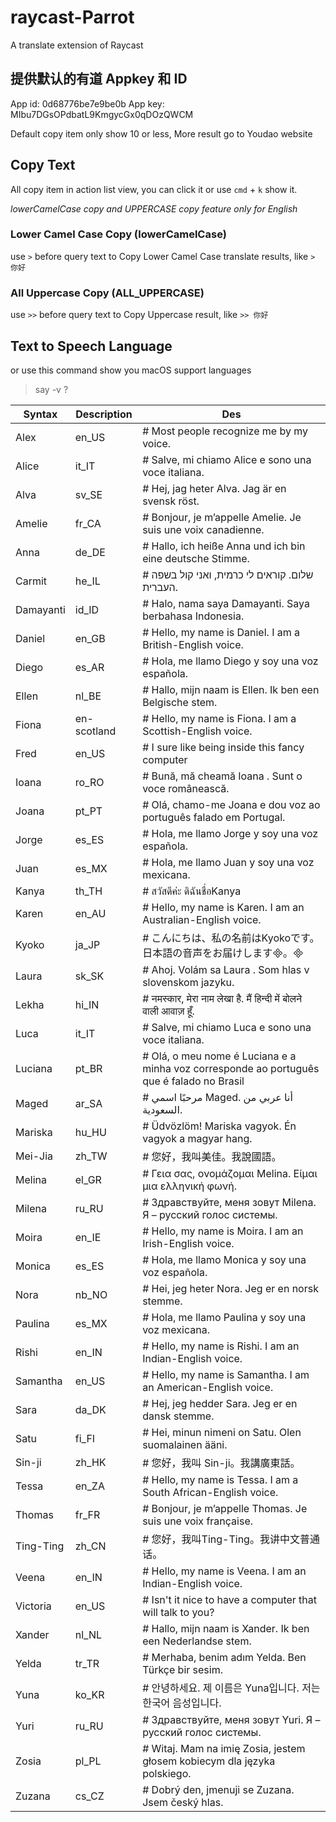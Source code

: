 # raycast-Parrot
A translate extension of Raycast

## 提供默认的有道 Appkey 和 ID

App id: 0d68776be7e9be0b
App key: MIbu7DGsOPdbatL9KmgycGx0qDOzQWCM

Default copy item only show 10 or less, More result go to Youdao website

## Copy Text

All copy item in action list view, you can click it or use `cmd` + `k` show it.

*lowerCamelCase copy and UPPERCASE copy feature only for English*

### Lower Camel Case Copy (lowerCamelCase)
use ```>``` before query text to Copy Lower Camel Case translate results, like `> 你好`

### All Uppercase Copy (ALL_UPPERCASE)
use ```>>``` before query text to Copy Uppercase result, like `>> 你好` 


## Text to Speech Language

or use this command show you macOS support languages
> say -v \?

| Syntax      | Description | Des |
| ----------- | ----------- | ----------- |
|Alex |                en_US|  # Most people recognize me by my voice.
|Alice |               it_IT|    # Salve, mi chiamo Alice e sono una voce italiana.
|Alva|                sv_SE|    # Hej, jag heter Alva. Jag är en svensk röst.
|Amelie|              fr_CA|    # Bonjour, je m’appelle Amelie. Je suis une voix canadienne.
|Anna|                de_DE|    # Hallo, ich heiße Anna und ich bin eine deutsche Stimme.
|Carmit|              he_IL|    # שלום. קוראים לי כרמית, ואני קול בשפה העברית.
|Damayanti|           id_ID|    # Halo, nama saya Damayanti. Saya berbahasa Indonesia.
|Daniel|              en_GB|    # Hello, my name is Daniel. I am a British-English voice.
|Diego|               es_AR|    # Hola, me llamo Diego y soy una voz española.
|Ellen|               nl_BE|    # Hallo, mijn naam is Ellen. Ik ben een Belgische stem.
|Fiona|               en-scotland| # Hello, my name is Fiona. I am a Scottish-English voice.
|Fred|                en_US|    # I sure like being inside this fancy computer
|Ioana|               ro_RO|    # Bună, mă cheamă Ioana . Sunt o voce românească.
|Joana|               pt_PT|    # Olá, chamo-me Joana e dou voz ao português falado em Portugal.
|Jorge|               es_ES|    # Hola, me llamo Jorge y soy una voz española.
|Juan|                es_MX|    # Hola, me llamo Juan y soy una voz mexicana.
|Kanya|               th_TH|    # สวัสดีค่ะ ดิฉันชื่อKanya
|Karen|               en_AU|    # Hello, my name is Karen. I am an Australian-English voice.
|Kyoko|               ja_JP|    # こんにちは、私の名前はKyokoです。日本語の音声をお届けします。
|Laura|               sk_SK |   # Ahoj. Volám sa Laura . Som hlas v slovenskom jazyku.
|Lekha|              hi_IN |   # नमस्कार, मेरा नाम लेखा है. मैं हिन्दी में बोलने वाली आवाज़ हूँ.
|Luca|                it_IT |   # Salve, mi chiamo Luca e sono una voce italiana.
|Luciana             |pt_BR|    # Olá, o meu nome é Luciana e a minha voz corresponde ao português que é falado no Brasil
|Maged               |ar_SA|    # مرحبًا اسمي Maged. أنا عربي من السعودية.
|Mariska             |hu_HU|    # Üdvözlöm! Mariska vagyok. Én vagyok a magyar hang.
|Mei-Jia             |zh_TW|    # 您好，我叫美佳。我說國語。
|Melina              |el_GR|    # Γεια σας, ονομάζομαι Melina. Είμαι μια ελληνική φωνή.
|Milena              |ru_RU|    # Здравствуйте, меня зовут Milena. Я – русский голос системы.
|Moira               |en_IE|   # Hello, my name is Moira. I am an Irish-English voice.
|Monica              |es_ES|    # Hola, me llamo Monica y soy una voz española.
|Nora                |nb_NO|    # Hei, jeg heter Nora. Jeg er en norsk stemme.
|Paulina             |es_MX|    # Hola, me llamo Paulina y soy una voz mexicana.
|Rishi               |en_IN|    # Hello, my name is Rishi. I am an Indian-English voice.
|Samantha            |en_US|    # Hello, my name is Samantha. I am an American-English voice.
|Sara                |da_DK|    # Hej, jeg hedder Sara. Jeg er en dansk stemme.
|Satu                |fi_FI|    # Hei, minun nimeni on Satu. Olen suomalainen ääni.
|Sin-ji              |zh_HK|    # 您好，我叫 Sin-ji。我講廣東話。
|Tessa               |en_ZA|    # Hello, my name is Tessa. I am a South African-English voice.
|Thomas              |fr_FR   | # Bonjour, je m’appelle Thomas. Je suis une voix française.
|Ting-Ting           |zh_CN   | # 您好，我叫Ting-Ting。我讲中文普通话。
|Veena               |en_IN   | # Hello, my name is Veena. I am an Indian-English voice.
|Victoria            |en_US   | # Isn't it nice to have a computer that will talk to you?
|Xander              |nl_NL   | # Hallo, mijn naam is Xander. Ik ben een Nederlandse stem.
|Yelda|               tr_TR|    # Merhaba, benim adım Yelda. Ben Türkçe bir sesim.
|Yuna|                ko_KR|    # 안녕하세요. 제 이름은 Yuna입니다. 저는 한국어 음성입니다.
|Yuri|                ru_RU|    # Здравствуйте, меня зовут Yuri. Я – русский голос системы.
|Zosia|               pl_PL|    # Witaj. Mam na imię Zosia, jestem głosem kobiecym dla języka polskiego.
|Zuzana|              cs_CZ|    # Dobrý den, jmenuji se Zuzana. Jsem český hlas.